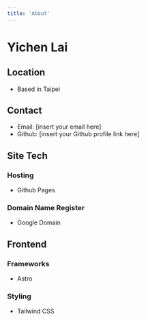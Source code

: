 ```yaml
---
title: 'About'
---
```

# Yichen Lai

## Location
- Based in Taipei

## Contact
- Email: [insert your email here]
- Github: [insert your Github profile link here]

## Site Tech

### Hosting
- Github Pages

### Domain Name Register
- Google Domain

## Frontend

### Frameworks
- Astro

### Styling
- Tailwind CSS